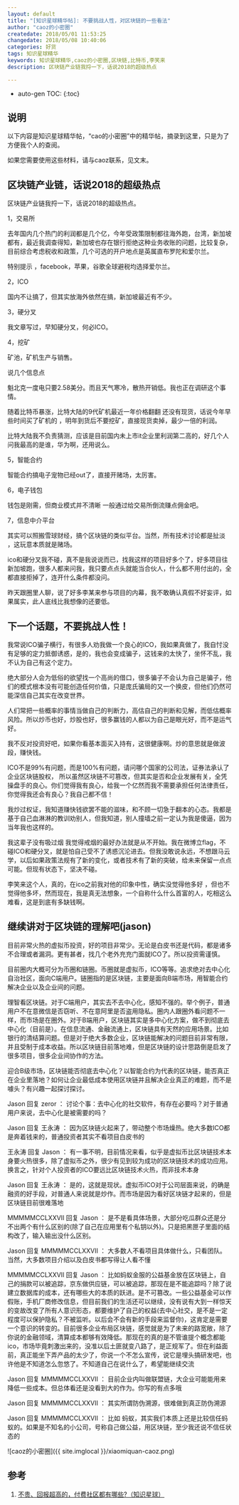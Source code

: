 ```yaml
---
layout: default
title: "[知识星球精华帖]: 不要挑战人性，对区块链的一些看法"
author: "caoz的小密圈"
createdate: 2018/05/01 11:53:25
changedate: 2018/05/08 10:40:06
categories: 好货
tags: 知识星球精华
keywords: 知识星球精华,caoz的小密圈,区块链,比特币,李笑来
description: 区块链产业链我捋一下，话说2018的超级热点

---
```


* auto-gen TOC:
{:toc}

## 说明

以下内容是知识星球精华帖，“cao的小密圈”中的精华帖，摘录到这里，只是为了方便我个人的查阅。

如果您需要使用这些材料，请与caoz联系，见文末。

## 区块链产业链，话说2018的超级热点

区块链产业链我捋一下，话说2018的超级热点。

1，交易所

去年国内几个热门的利润都是几个亿，今年受政策限制都往海外跑，台湾，新加坡都有，最近我调查得知，新加坡也存在银行拒绝这种业务收账的问题，比较复杂，目前综合考虑税收和政策，几个可选的开户地点是英属直布罗陀和爱尔兰。

特别提示 ，facebook，苹果，谷歌全球避税均选择爱尔兰。

2，ICO

国内不让搞了，但其实放海外依然在搞，新加坡最近有不少。

3，硬分叉

我文章写过，早知硬分叉，何必ICO。

4，挖矿

矿池，矿机生产与销售。

说几个信息点

魁北克一度电只要2.58美分。而且天气寒冷，散热开销低。我也正在调研这个事情。

随着比特币暴涨，比特大陆的9代矿机最近一年价格翻翻 还没有现货，话说今年早些时间买了矿机的 ，明年到货后不要挖矿，直接现货卖掉，最少一倍的利润。

比特大陆我不负责猜测，应该是目前国内未上市it企业里利润第二高的，好几个人问我最高的是谁，华为啊，还用说么。

5，智能合约

智能合约搞电子宠物已经out了，直接开赌场，太厉害。

6，电子钱包

钱包是刚需，但商业模式并不清晰 一般通过给交易所倒流赚点佣金吧。

7，信息中介平台

其实可以照搬雪球财经，搞个区块链的类似平台。当然，所有技术讨论都是扯淡 ，这玩意本质就是赌场。

ico和硬分叉我不碰，真不是我说说而已，找我这样的项目好多个了，好多项目往新加坡跑，很多人都来问我，我只要点点头就能当合伙人，什么都不用付出的，全都直接拒掉了，连开什么条件都没问。

昨天跟圈里人聊，说了好多李某来参与项目的内幕，我不敢确认真假不好妄评，如果属实，此人底线比我想像的还要低。

## 下一个话题，不要挑战人性！

我常说ICO骗子横行，有很多人劝我做一个良心的ICO，我如果真做了，我自忖没有足够的定力抵御诱惑，是的，我也会变成骗子，这钱来的太快了，坐怀不乱，我不认为自己有这个定力。

绝大部分人会为低俗的欲望找一个高尚的借口，很多骗子不会认为自己是骗子，他们的模式根本没有可能创造任何价值，只是庞氏骗局的又一个换皮，但他们仍然可能深信自己其实在改变世界。

人们常把一些概率的事情当做自己的判断力，高估自己的判断和见解，而低估概率风险。所以炒币也好，炒股也好，很多赢钱的人都以为自己是眼光好，而不是运气好。

我不反对投资好吧，如果你看基本面买入持有，这很健康啊。炒的意思就是做波段，赚快钱。

ICO不是99%有问题，而是100%有问题，请问哪个国家的公司法，证券法承认了企业区块链股权， 所以虽然区块链不可篡改，但其实是否和企业发展有关，全凭操盘手的良心。你们觉得我有良心，给我一个亿然而我不需要承担任何法律责任，你觉得我还会有良心？我自己都不信！

我炒过权证，我知道赚快钱欲罢不能的滋味，和不顾一切急于翻本的心态。我都是基于自己血淋淋的教训劝别人，但我知道，别人撞墙之前一定认为我是傻逼，因为当年我也这样的。

我这辈子没有吸过烟 我觉得戒烟的最好办法就是从不开始。我在微博立flag，不碰ICO和硬分叉，就是怕自己受不了诱惑沉沦进去。但我没敢说永远，不想跟马云学，以后如果政策法规有了新的变化，或者技术有了新的突破，给未来保留一点点可能。但现有状态下，坚决不碰。

李笑来这个人，真的，在ico之前我对他的印象中性，确实没觉得他多好 ，但也不觉得他多坏，然而现在，我是真无法想象，一个自称什么什么首富的人，吃相这么难看，这是到底有多缺钱啊。

## 继续讲对于区块链的理解吧(jason)

目前非常火热的虚拟币投资，好的项目非常少。无论是白皮书还是代码，都是诸多不合理或者漏洞。更有甚者，找几个老外充充门面就ICO了。所以投资需谨慎。

目前圈内大概可分为币圈和链圈。币圈就是虚拟币，ICO等等。追求绝对去中心化自治社区，面向C端用户。链圈指的是区块链，主要是面向B端市场，用智能合约解决企业以及企业间的问题。

理智看区块链。对于C端用户，其实去不去中心化，感知不强的。举个例子，普通用户不在意微信是否窃听、不在意阿里是否盗用隐私。圈内人跟圈外看问题不一样，而市场是在圈外。对于B端用户，区块链其实是多中心化方案，做不到彻底去中心化（目前是）。在信息流通、金融流通上，区块链具有天然的应用场景。比如银行的清结算问题。但是对于绝大多数企业，区块链能解决的问题目前非常有限，并且受制于成本收益。所以区块链目前落地难，但是区块链的设计思路倒是启发了很多项目，很多企业间协作的方法。

迎合B级市场，区块链能否彻底去中心化？以智能合约为代表的区块链，能否真正在企业里落地？如何让企业最低成本使用区块链并且解决企业真正的难题，而不是噱头？有兴趣一起探讨探讨。

Jason 回复 zeror ：  讨论个事：去中心化的社交软件，有存在必要吗？对于普通用户来说，去中心化是被需要的吗？

Jason 回复 王永涛 ：  因为区块链火起来了，带动整个市场燥热。绝大多数ICO都是奔着钱来的，普通投资者其实不看项目白皮书的

王永涛 回复 Jason ：  有一事不明，目前情况来看，似乎是虚拟币比区块链技术本身要火热很多，除了虚拟币之外，很少有见到较为成功的区块链技术的成功应用。换言之，针对个人投资者的ICO要远比区块链技术火热，而非技术本身

Jason 回复 王永涛 ：  是的，这就是现状。虚拟币ICO对于公司层面来说，的确是融资的好手段，对普通人来说就是炒作。而市场是因为看好区块链才起来的，但是区块链目前很难落地

MMMMMCCLXXVII 回复 Jason ：  是不是看具体场景，大部分吃瓜群众还是分不出两个有什么区别的(除了自己在应用里有个私钥以外)。只是把黑匣子里面的结构改了，输入输出没什么区别。

Jason 回复 MMMMMCCLXXVII ：  大多数人不看项目具体做什么，只看团队。当然，大多数项目介绍以及白皮书都写得让人看不懂

MMMMMCCLXXVII 回复 Jason ：  比如蚂蚁金服的公益基金放在区块链上，自己的捐款可以被追踪，京东做供应链，可以被追踪，那现在是不能追踪吗？除了说建立数据库的成本，还有哪些大的本质的跃进。是不可篡改。一些公益基金可以作假账，手机厂商修改信息，但目前我们的生活还可以继续，没有说有大到一样惊天的变故改变了所有人意识形态，都要维护了自己的权益(去中心社交，是不是一定程度可以保护隐私？不被监听。以后会不会有新的手段来监督你)，这肯定是需要一个意识的转变的。目前很多企业布局区块链，感觉就是为了未来的路宽敞，除了你说的金融领域，清算成本都够有效降低。那现在的真的是不管谁提个概念都能ico，市场毕竟刺激出来的，没准以后土匪就变八路了，是正规军了。但在利益面前，真正能坐下弄产品的太少了，你说一个不怎么宣传，说它是埋头搞研发吧，也许他是不知道怎么忽悠了。不知道自己在说什么了，希望能继续交流

Jason 回复 MMMMMCCLXXVII ：  目前企业内叫做联盟链，大企业可能能用来降低一些成本。但总体看还是没看到大的作为。你写的有点多哦

Jason 回复 MMMMMCCLXXVII ：  其实所谓防伪溯源，很难做到真正防伪溯源

Jason 回复 MMMMMCCLXXVII ：  比如 蚂蚁，其实我们本质上还是比较信任蚂蚁的。如果是不知名的小公司，号称自己做公益，用区块链，至少我还说不信任状态的

![caoz的小密圈]({{ site.imglocal }}/xiaomiquan-caoz.png) 

## 参考

1. [不贵、回报超高的，付费社区都有哪些?（知识星球）][1]

[1]: http://www.lijiaocn.com/%E5%A5%BD%E8%B4%A7/2018/04/25/fu-fei-she-que.html "不贵、回报超高的，付费社区都有哪些?（知识星球）" 

